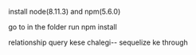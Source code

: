 install node(8.11.3) and npm(5.6.0)

go to in the folder 
run npm install

relationship query kese chalegi-- sequelize ke through